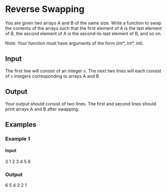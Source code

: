 # Reverse Swapping

You are given two arrays A and B of the same size. Write a function to swap the contents of the arrays such that the first element of A is the last element of B, the second element of A is the second-to-last element of B, and so on.

Note: Your function must have arguments of the form (int*, int*, int).

## Input

The first line will consist of an integer `n`.
The next two lines will each consist of `n` integers corresponding to arrays A and B.

## Output

Your output should consist of two lines. The first and second lines should print arrays A and B after swapping.

## Examples

### Example 1
#### Input
3
1 2 3
4 5 6
### Output
6 5 4
3 2 1
